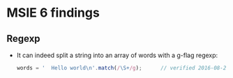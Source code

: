 ﻿
MSIE 6 findings
===============

Regexp
------
* It can indeed split a string into an array of words with a g-flag regexp:
  ```js
  words = '  Hello world\n'.match(/\S+/g);      // verified 2016-08-26
  ```

